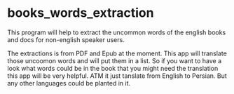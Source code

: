 # books_words_extraction

This program will help to extract the uncommon words of the english books and docs for non-english speaker users.

The extractions is from PDF and Epub at the moment. This app will translate those uncoomon words and will put them in a list. So if you want to have a look what words could be in the book that you might need the translation this app will be very helpful.
ATM it just tanslate from English to Persian. But any other languages could be planted in it. 

